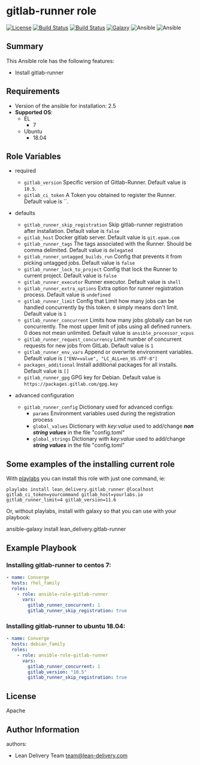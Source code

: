 gitlab-runner role
=========

[![License](https://img.shields.io/badge/license-Apache-green.svg?style=flat)](https://raw.githubusercontent.com/lean-delivery/ansible-role-gitlab-runner/master/LICENSE)
[![Build Status](https://travis-ci.org/lean-delivery/ansible-role-gitlab-runner.svg?branch=master)](https://travis-ci.org/lean-delivery/ansible-role-gitlab-runner)
[![Build Status](https://gitlab.com/lean-delivery/ansible-role-gitlab-runner/badges/master/build.svg)](https://gitlab.com/lean-delivery/ansible-role-gitlab-runner/pipelines)
[![Galaxy](https://img.shields.io/badge/galaxy-lean__delivery.gitlab__runner-blue.svg)](https://galaxy.ansible.com/lean_delivery/gitlab_runner)
![Ansible](https://img.shields.io/ansible/role/d/29089.svg)
![Ansible](https://img.shields.io/badge/dynamic/json.svg?label=min_ansible_version&url=https%3A%2F%2Fgalaxy.ansible.com%2Fapi%2Fv1%2Froles%2F29089%2F&query=$.min_ansible_version)

## Summary

This Ansible role has the following features:

 - Install gitlab-runner

Requirements
------------

 - Version of the ansible for installation: 2.5
 - **Supported OS**:
   - EL
     - 7
   - Ubuntu
     - 18.04

## Role Variables

- required
  - `gitlab_version`
  Specific version of Gitlab-Runner. Default value is `10.5`.
  - `gitlab_ci_token`
  A Token you obtained to register the Runner. Default value is ``.

- defaults
  - `gitlab_runner_skip_registration`
  Skip gitlab-runner registration after installation. Default value is `false`
  - `gitlab_host`
  Docker gitlab server. Default value is `git.epam.com`
  - `gitlab_runner_tags`
  The tags associated with the Runner. Should be comma delimited. Default value is `delegated`
  - `gitlab_runner_untagged_builds_run`
  Config that prevents it from picking untagged jobs. Default value is `false`
  - `gitlab_runner_lock_to_project`
  Config that lock the Runner to current project. Default value is `false`
  - `gitlab_runner_executor`
  Runner executor. Default value is `shell`
  - `gitlab_runner_extra_options`
  Extra option for runner registration process. Default value is `undefined`
  - `gitlab_runner_limit`
  Config that Limit how many jobs can be handled concurrently by this token. `0` simply means don't limit. Default value is `1`
  - `gitlab_runner_concurrent`
  Limits how many jobs globally can be run concurrently.
  The most upper limit of jobs using all defined runners.
  0 does not mean unlimited. Default value is `ansible_processor_vcpus`
  - `gitlab_runner_request_concurrency`
  Limit number of concurrent requests for new jobs from GitLab. Default value is `1`
  - `gitlab_runner_env_vars`
  Append or overwrite environment variables. Default value is `["ENV=value", "LC_ALL=en_US.UTF-8"]`
  - `packages_additional`
  Install additional packages for all installs. Default value is `[]`
  - `gitlab_runner_gpg`
  GPG key for Debian. Default value is `https://packages.gitlab.com/gpg.key`

- advanced configuration
  - `gitlab_runner_config`
  Dictionary used for advanced configs:
    - `params`
    Environment variables used during the registration process
    - `global_values`
    Dictionary with *key:value* used to add/change ***non string values*** in the file "config.toml"
    - `global_strings`
    Dictionary with *key:value* used to add/change ***string values*** in the file "config.toml"

## Some examples of the installing current role

With [playlabs](https://yourlabs.io/oss/playlabs) you can install this role with just one command, ie:

    playlabs install lean_delivery.gitlab_runner @localhost gitlab_ci_token=yourcommand gitlab_host=yourlabs.io gitlab_runner_limit=4 gitlab_version=11.6

Or, without playlabs, install with galaxy so that you can use with your playbook:

ansible-galaxy install lean_delivery.gitlab-runner

Example Playbook
----------------

### Installing gitlab-runner to centos 7:
```yaml
- name: Converge
  hosts: rhel_family
  roles:
    - role: ansible-role-gitlab-runner
      vars:
        gitlab_runner_concurrent: 1
        gitlab_runner_skip_registration: true
```

### Installing gitlab-runner to ubuntu 18.04:
```yaml
- name: Converge
  hosts: debian_family
  roles:
    - role: ansible-role-gitlab-runner
      vars:
        gitlab_runner_concurrent: 1
        gitlab_version: "10.5"
        gitlab_runner_skip_registration: true
```

License
-------

Apache

Author Information
------------------

authors:
  - Lean Delivery Team <team@lean-delivery.com>

